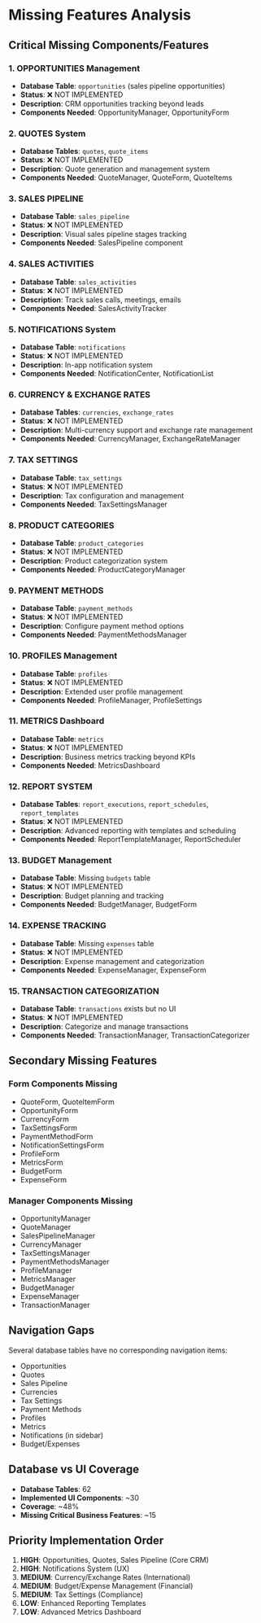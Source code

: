 # Missing Features Analysis

## Critical Missing Components/Features

### 1. OPPORTUNITIES Management
- **Database Table**: `opportunities` (sales pipeline opportunities)
- **Status**: ❌ NOT IMPLEMENTED
- **Description**: CRM opportunities tracking beyond leads
- **Components Needed**: OpportunityManager, OpportunityForm

### 2. QUOTES System  
- **Database Tables**: `quotes`, `quote_items`
- **Status**: ❌ NOT IMPLEMENTED  
- **Description**: Quote generation and management system
- **Components Needed**: QuoteManager, QuoteForm, QuoteItems

### 3. SALES PIPELINE
- **Database Table**: `sales_pipeline`
- **Status**: ❌ NOT IMPLEMENTED
- **Description**: Visual sales pipeline stages tracking
- **Components Needed**: SalesPipeline component

### 4. SALES ACTIVITIES
- **Database Table**: `sales_activities` 
- **Status**: ❌ NOT IMPLEMENTED
- **Description**: Track sales calls, meetings, emails
- **Components Needed**: SalesActivityTracker

### 5. NOTIFICATIONS System
- **Database Table**: `notifications`
- **Status**: ❌ NOT IMPLEMENTED
- **Description**: In-app notification system
- **Components Needed**: NotificationCenter, NotificationList

### 6. CURRENCY & EXCHANGE RATES
- **Database Tables**: `currencies`, `exchange_rates`
- **Status**: ❌ NOT IMPLEMENTED
- **Description**: Multi-currency support and exchange rate management
- **Components Needed**: CurrencyManager, ExchangeRateManager

### 7. TAX SETTINGS
- **Database Table**: `tax_settings`
- **Status**: ❌ NOT IMPLEMENTED
- **Description**: Tax configuration and management
- **Components Needed**: TaxSettingsManager

### 8. PRODUCT CATEGORIES
- **Database Table**: `product_categories`
- **Status**: ❌ NOT IMPLEMENTED
- **Description**: Product categorization system
- **Components Needed**: ProductCategoryManager

### 9. PAYMENT METHODS
- **Database Table**: `payment_methods`
- **Status**: ❌ NOT IMPLEMENTED
- **Description**: Configure payment method options
- **Components Needed**: PaymentMethodsManager

### 10. PROFILES Management
- **Database Table**: `profiles`
- **Status**: ❌ NOT IMPLEMENTED
- **Description**: Extended user profile management
- **Components Needed**: ProfileManager, ProfileSettings

### 11. METRICS Dashboard
- **Database Table**: `metrics`
- **Status**: ❌ NOT IMPLEMENTED
- **Description**: Business metrics tracking beyond KPIs
- **Components Needed**: MetricsDashboard

### 12. REPORT SYSTEM
- **Database Tables**: `report_executions`, `report_schedules`, `report_templates`
- **Status**: ❌ NOT IMPLEMENTED  
- **Description**: Advanced reporting with templates and scheduling
- **Components Needed**: ReportTemplateManager, ReportScheduler

### 13. BUDGET Management
- **Database Table**: Missing `budgets` table
- **Status**: ❌ NOT IMPLEMENTED
- **Description**: Budget planning and tracking
- **Components Needed**: BudgetManager, BudgetForm

### 14. EXPENSE TRACKING
- **Database Table**: Missing `expenses` table
- **Status**: ❌ NOT IMPLEMENTED
- **Description**: Expense management and categorization
- **Components Needed**: ExpenseManager, ExpenseForm

### 15. TRANSACTION CATEGORIZATION
- **Database Table**: `transactions` exists but no UI
- **Status**: ❌ NOT IMPLEMENTED
- **Description**: Categorize and manage transactions
- **Components Needed**: TransactionManager, TransactionCategorizer

## Secondary Missing Features

### Form Components Missing
- QuoteForm, QuoteItemForm
- OpportunityForm
- CurrencyForm
- TaxSettingsForm
- PaymentMethodForm
- NotificationSettingsForm
- ProfileForm
- MetricsForm
- BudgetForm
- ExpenseForm

### Manager Components Missing
- OpportunityManager
- QuoteManager  
- SalesPipelineManager
- CurrencyManager
- TaxSettingsManager
- PaymentMethodsManager
- ProfileManager
- MetricsManager
- BudgetManager
- ExpenseManager
- TransactionManager

## Navigation Gaps
Several database tables have no corresponding navigation items:
- Opportunities
- Quotes
- Sales Pipeline
- Currencies
- Tax Settings
- Payment Methods
- Profiles
- Metrics
- Notifications (in sidebar)
- Budget/Expenses

## Database vs UI Coverage
- **Database Tables**: 62
- **Implemented UI Components**: ~30
- **Coverage**: ~48%
- **Missing Critical Business Features**: ~15

## Priority Implementation Order
1. **HIGH**: Opportunities, Quotes, Sales Pipeline (Core CRM)
2. **HIGH**: Notifications System (UX)
3. **MEDIUM**: Currency/Exchange Rates (International)
4. **MEDIUM**: Budget/Expense Management (Financial)
5. **MEDIUM**: Tax Settings (Compliance)
6. **LOW**: Enhanced Reporting Templates
7. **LOW**: Advanced Metrics Dashboard